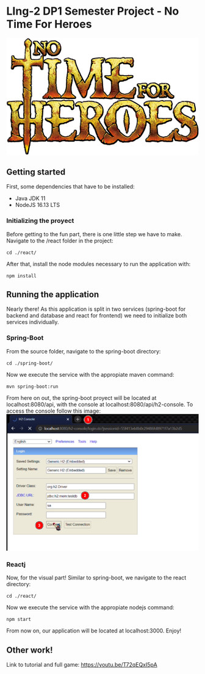 # LIng-2 DP1 Semester Project - No Time For Heroes
![Logo](/spring-boot/src/main/resources/static/resources/images/logo_ntfh.png)


## Getting started
First, some dependencies that have to be installed:
- Java JDK 11
- NodeJS 16.13 LTS

### Initializing the proyect
Before getting to the fun part, there is one little step we have to make.
Navigate to the /react folder in the project:
```
cd ./react/
```
After that, install the node modules necessary to run the application with:
```
npm install
```

## Running the application
Nearly there! As this application is split in two services (spring-boot for backend and database and react for frontend)
we need to initialize both services individually.

### Spring-Boot
From the source folder, navigate to the spring-boot directory:
```
cd ./spring-boot/
```
Now we execute the service with the appropiate maven command:
```
mvn spring-boot:run
```
From here on out, the spring-boot proyect will be located at localhost:8080/api, with the console at localhost:8080/api/h2-console.
To access the console follow this image:
![console-tutorial](/spring-boot/src/main/resources/static/resources/images/consola_db.png)

### Reactj
Now, for the visual part! Similar to spring-boot, we navigate to the react directory:
```
cd ./react/
```
Now we execute the service with the appropiate nodejs command:
```
npm start
```
From now on, our application will be located at localhost:3000. Enjoy!

## Other work!
Link to tutorial and full game: https://youtu.be/T72qEQxI5pA